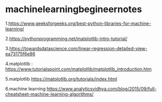 # machinelearningbegineernotes



1.https://www.geeksforgeeks.org/best-python-libraries-for-machine-learning/


2.https://pythonprogramming.net/matplotlib-intro-tutorial/

3.https://towardsdatascience.com/linear-regression-detailed-view-ea73175f6e86

4.matplotlib : https://www.tutorialspoint.com/matplotlib/matplotlib_introduction.htm

5.matplotlib https://matplotlib.org/tutorials/index.html


6.machine learning https://www.analyticsvidhya.com/blog/2015/09/full-cheatsheet-machine-learning-algorithms/
